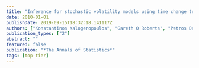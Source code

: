 ```yaml
---
title: "Inference for stochastic volatility models using time change transformations"
date: 2010-01-01
publishDate: 2019-09-15T18:32:18.141117Z
authors: ["Konstantinos Kalogeropoulos", "Gareth O Roberts", "Petros Dellaportas"]
publication_types: ["2"]
abstract: ""
featured: false
publication: "*The Annals of Statistics*"
tags: [top-tier]
---
```


